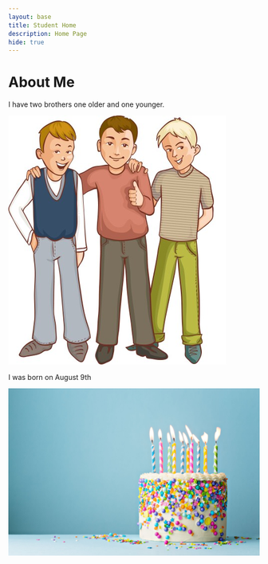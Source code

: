 ```yaml
---
layout: base
title: Student Home 
description: Home Page
hide: true
---
```


# About Me

I have two brothers one older and one younger.


![alt text](images/three-happy-cartoon-boys-who-support-each-other-vector-9170265.jpg)

I was born on August 9th

![alt text](images/birthday-cake-decorated-with-colorful-sprinkles-and-royalty-free-image-1653509348.jpg)